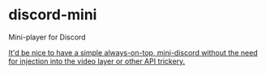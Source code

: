 # discord-mini
Mini-player for Discord

[It'd be nice to have a simple always-on-top, mini-discord without the need for injection into the video layer or other API trickery.](https://www.reddit.com/r/discordapp/comments/7pzbe6/itd_be_nice_to_have_a_simple_alwaysontop/)
